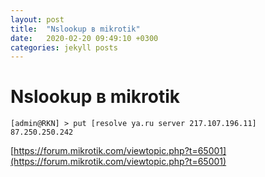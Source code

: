 ```yaml
---
layout: post
title:  "Nslookup в mikrotik"
date:   2020-02-20 09:49:10 +0300
categories: jekyll posts
---
```


# Nslookup в mikrotik #

```
[admin@RKN] > put [resolve ya.ru server 217.107.196.11] 
87.250.250.242
```
[https://forum.mikrotik.com/viewtopic.php?t=65001](https://forum.mikrotik.com/viewtopic.php?t=65001)